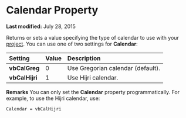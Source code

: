 
# Calendar Property

 **Last modified:** July 28, 2015


Returns or sets a value specifying the type of calendar to use with your  [project](b8bdf64f-5920-1ae9-16d0-b26d09524a30.md).
You can use one of two settings for  **Calendar**:


|**Setting**|**Value**|**Description**|
|:-----|:-----|:-----|
| **vbCalGreg**|0|Use Gregorian calendar (default).|
| **vbCalHijri**|1|Use Hijri calendar.|
 **Remarks**
You can only set the  **Calendar** property programmatically. For example, to use the Hijri calendar, use:



```
Calendar = vbCalHijri


```


